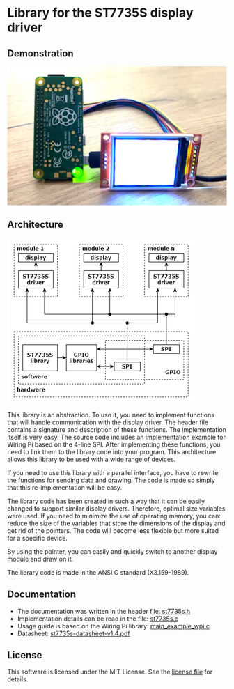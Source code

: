 # Library for the ST7735S display driver

## Demonstration

![display][display_image]

## Architecture

![library architecture][architecture_image]

This library is an abstraction. To use it, you need to implement functions that will handle communication with the display driver. The header file contains a signature and description of these functions. The implementation itself is very easy. The source code includes an implementation example for Wiring Pi based on the 4-line SPI. After implementing these functions, you need to link them to the library code into your program. This architecture allows this library to be used with a wide range of devices.

If you need to use this library with a parallel interface, you have to rewrite the functions for sending data and drawing. The code is made so simply that this re-implementation will be easy.

The library code has been created in such a way that it can be easily changed to support similar display drivers. Therefore, optimal size variables were used. If you need to minimize the use of operating memory, you can: reduce the size of the variables that store the dimensions of the display and get rid of the pointers. The code will become less flexible but more suited for a specific device.

By using the pointer, you can easily and quickly switch to another display module and draw on it.

The library code is made in the ANSI C standard (X3.159-1989).

## Documentation

* The documentation was written in the header file: [st7735s.h][st7735s_h]
* Implementation details can be read in the file: [st7735s.c][st7735s_c]
* Usage guide is based on the Wiring Pi library: [main_example_wpi.c][main_example_wpi_c]
* Datasheet: [st7735s-datasheet-v1.4.pdf][datasheet_file]

## License

This software is licensed under the MIT License. See the [license file][license_file] for details.

[display_image]:  documentation/notes/display.png
[architecture_image]: documentation/notes/architecture/architecture.png
[datasheet_file]: documentation/datasheet/st7735s-datasheet-v1.4.pdf
[st7735s_h]: source/st7735s.h
[st7735s_c]: source/st7735s.c
[main_example_wpi_c]: source/main_example_wpi.c
[license_file]: license.txt
